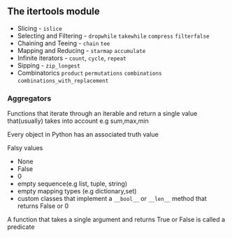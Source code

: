 ## The itertools module

- Slicing - `islice`
- Selecting and Filtering - `dropwhile` `takewhile` `compress` `filterfalse`
- Chaining and Teeing - `chain` `tee`
- Mapping and Reducing - `starmap` `accumulate`
- Infinite iterators - `count`, `cycle`, `repeat`
- Sipping - `zip_longest`
- Combinatorics `product` `permutations` `combinations` `combinations_with_replacement`

### Aggregators

Functions that iterate through an iterable and return a single value that(usually) takes into account e.g sum,max,min

Every object in Python has an associated truth value

Falsy values
- None
- False
- 0
- empty sequence(e.g list, tuple, string)
- empty mapping types (e.g dictionary,set)
- custom classes that implement a `__bool__` or `__len__` method that returns False or 0

A function that takes a single argument and returns True or False is called a predicate